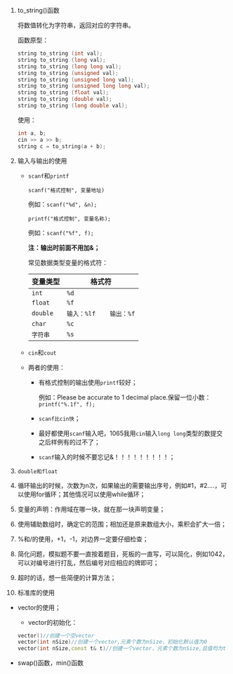 1. to_string()函数

   将数值转化为字符串，返回对应的字符串。

   函数原型：

   ```c++
   string to_string (int val);
   string to_string (long val);
   string to_string (long long val);
   string to_string (unsigned val);
   string to_string (unsigned long val);
   string to_string (unsigned long long val);
   string to_string (float val);
   string to_string (double val);
   string to_string (long double val);
   ```

   使用：

   ```c++
   int a, b;
   cin >> a >> b;
   string c = to_string(a + b);
   ```

2. 输入与输出的使用

   - `scanf`和`printf`

     `scanf("格式控制", 变量地址)`

     例如：`scanf("%d", &n);`

     `printf("格式控制", 变量名称);`

     例如：`scanf("%f", f);`

     **注：输出时前面不用加&；**

     常见数据类型变量的格式符：

     | 变量类型 | 格式符                  |
     | -------- | ----------------------- |
     | `int`    | `%d`                    |
     | `float`  | `%f`                    |
     | `double` | `输入：%lf    输出：%f` |
     | `char`   | `%c`                    |
     | `字符串` | `%s`                    |

   - `cin`和`cout`

   - 两者的使用：

     - 有格式控制的输出使用`printf`较好；

       例如：Please be accurate to 1 decimal place.保留一位小数：`printf("%.1f", f);`

     - `scanf比cin快`；
     
     - 最好都使用`scanf`输入吧，1065我用`cin`输入`long long`类型的数提交之后样例有的过不了；
     
     - `scanf`输入的时候不要忘记&！！！！！！！！！；
   
3. `double和float`

4. 循环输出的时候，次数为n次，如果输出的需要输出序号，例如#1，#2....，可以使用for循环；其他情况可以使用while循环；

5. 变量的声明：作用域在哪一块，就在那一块声明变量；

6. 使用辅助数组时，确定它的范围；相加还是原来数组大小，乘积会扩大一倍；

7. %和/的使用，+1，-1，对边界一定要仔细检查；

8. 简化问题，模拟题不要一直按着题目，死板的一直写，可以简化，例如1042，可以对编号进行打乱，然后编号对应相应的牌即可；

9. 超时的话，想一些简便的计算方法；

10. 标准库的使用

   - vector的使用；

     -  vector的初始化：

     ```c++
     vector()//创建一个空vector
     vector(int nSize)//创建一个vector,元素个数为nSize，初始化默认值为0
     vector(int nSize,const t& t)//创建一个vector，元素个数为nSize,且值均为t
     ```

   - swap()函数，min()函数 